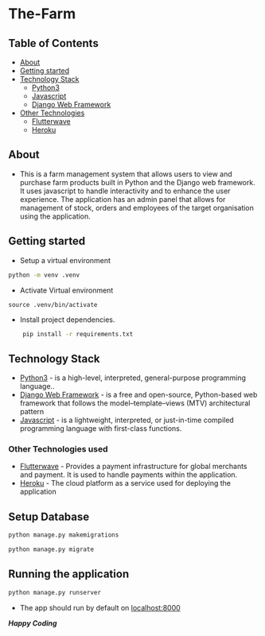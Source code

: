 # The-Farm

## Table of Contents
- [About](#about)
- [Getting started](#getting-started)
- [Technology Stack](#technology-stack)
    - [Python3](#python)
    - [Javascript](#javascript)
    - [Django Web Framework](#django)
- [Other Technologies](#other-technologies-used)
    - [Flutterwave](#flutterwave)
    - [Heroku](#heroku)
    
  

## About
- This is a farm management system that allows users to view and purchase farm products built in Python and the Django web framework. It uses javascript to handle interactivity and to enhance the user experience. The application has an admin panel that allows for management of stock, orders and employees of the target organisation using the application.

## Getting started

- Setup a virtual environment
 ```bash
 python -m venv .venv
 ```
 
 - Activate Virtual environment
 ```
 source .venv/bin/activate
 ```
 
- Install project dependencies.

```bash
    pip install -r requirements.txt
```

## Technology Stack

- [Python3](https://www.python.org/) - is a high-level, interpreted, general-purpose programming language..
- [Django Web Framework](https://www.djangoproject.com/) - is a free and open-source, Python-based web framework that follows the model–template–views (MTV) architectural pattern
- [Javascript](https://developer.mozilla.org/en-US/docs/Web/javascript) - is a lightweight, interpreted, or just-in-time compiled programming language with first-class functions. 


### Other Technologies used

- [Flutterwave](https://developer.flutterwave.com/docs/) -  Provides a payment infrastructure for global merchants and payment. It is used to handle payments within the application.
- [Heroku](https://www.heroku.com) - The cloud platform as a service used for deploying the application


## Setup Database
```bash
python manage.py makemigrations
```

```bash
python manage.py migrate
```

## Running the application
```bash
python manage.py runserver
```

- The app should run by default on [localhost:8000](http://localhost:8000)


***Happy Coding***



